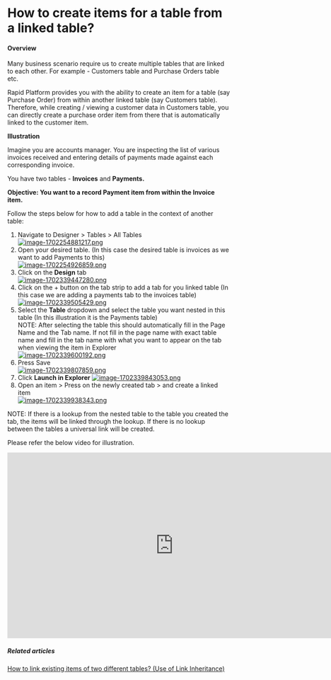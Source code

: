 # How to create items for a table from a linked table?

#### Overview

Many business scenario require us to create multiple tables that are linked to each other. For example - Customers table and Purchase Orders table etc.

Rapid Platform provides you with the ability to create an item for a table (say Purchase Order) from within another linked table (say Customers table). Therefore, while creating / viewing a customer data in Customers table, you can directly create a purchase order item from there that is automatically linked to the customer item.

**Illustration**

Imagine you are accounts manager. You are inspecting the list of various invoices received and entering details of payments made against each corresponding invoice.

You have two tables - **Invoices** and **Payments.**

**Objective: You want to a record Payment item from within the Invoice item.**

Follow the steps below for how to add a table in the context of another table:

1. Navigate to Designer &gt; Tables &gt; All Tables  
    [![image-1702254881217.png](https://docs.rapidplatform.com/uploads/images/gallery/2023-12/scaled-1680-/XjUe0B4t03dGjPju-image-1702254881217.png)](https://docs.rapidplatform.com/uploads/images/gallery/2023-12/XjUe0B4t03dGjPju-image-1702254881217.png)
2. Open your desired table. (In this case the desired table is invoices as we want to add Payments to this)  
    [![image-1702254926859.png](https://docs.rapidplatform.com/uploads/images/gallery/2023-12/scaled-1680-/GyxPDMjyHPNVDKHW-image-1702254926859.png)](https://docs.rapidplatform.com/uploads/images/gallery/2023-12/GyxPDMjyHPNVDKHW-image-1702254926859.png)
3. Click on the **Design** tab  
    [![image-1702339447280.png](https://docs.rapidplatform.com/uploads/images/gallery/2023-12/scaled-1680-/63ecqbo3ahVggxTG-image-1702339447280.png)](https://docs.rapidplatform.com/uploads/images/gallery/2023-12/63ecqbo3ahVggxTG-image-1702339447280.png)
4. Click on the + button on the tab strip to add a tab for you linked table (In this case we are adding a payments tab to the invoices table)  
    [![image-1702339505429.png](https://docs.rapidplatform.com/uploads/images/gallery/2023-12/scaled-1680-/tAwEyfUqSKuSxhb0-image-1702339505429.png)](https://docs.rapidplatform.com/uploads/images/gallery/2023-12/tAwEyfUqSKuSxhb0-image-1702339505429.png)
5. Select the **Table** dropdown and select the table you want nested in this table (In this illustration it is the Payments table)  
    NOTE: After selecting the table this should automatically fill in the Page Name and the Tab name. If not fill in the page name with exact table name and fill in the tab name with what you want to appear on the tab when viewing the item in Explorer  
    [![image-1702339600192.png](https://docs.rapidplatform.com/uploads/images/gallery/2023-12/scaled-1680-/vTZBjmHhAzhv9hnj-image-1702339600192.png)](https://docs.rapidplatform.com/uploads/images/gallery/2023-12/vTZBjmHhAzhv9hnj-image-1702339600192.png)
6. Press Save  
    [![image-1702339807859.png](https://docs.rapidplatform.com/uploads/images/gallery/2023-12/scaled-1680-/xyxXVeGEJytNatci-image-1702339807859.png)](https://docs.rapidplatform.com/uploads/images/gallery/2023-12/xyxXVeGEJytNatci-image-1702339807859.png)
7. Click ****Launch in Explorer**** [![image-1702339843053.png](https://docs.rapidplatform.com/uploads/images/gallery/2023-12/scaled-1680-/LFK0J84eEsbKRISG-image-1702339843053.png)](https://docs.rapidplatform.com/uploads/images/gallery/2023-12/LFK0J84eEsbKRISG-image-1702339843053.png)
8. Open an item &gt; Press on the newly created tab &gt; and create a linked item  
    [![image-1702339938343.png](https://docs.rapidplatform.com/uploads/images/gallery/2023-12/scaled-1680-/7DHW3FQ0iNBue844-image-1702339938343.png)](https://docs.rapidplatform.com/uploads/images/gallery/2023-12/7DHW3FQ0iNBue844-image-1702339938343.png)

NOTE: If there is a lookup from the nested table to the table you created the tab, the items will be linked through the lookup. If there is no lookup between the tables a universal link will be created.

Please refer the below video for illustration.

<iframe allowfullscreen="allowfullscreen" frameborder="0" height="420" src="https://www.youtube.com/embed/7H9LDBt9UvI?si=s1RBkFDKkpvwdrKy" title="YouTube video player" width="750"></iframe>

##### **Related articles**

[How to link existing items of two different tables? (Use of Link Inheritance)](https://docs.rapidplatform.com/books/experiences/page/how-to-setup-link-inheritance "How to setup Link Inheritance?")